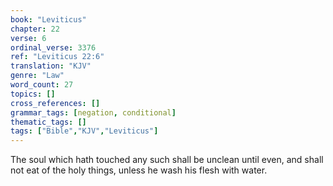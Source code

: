 ```yaml
---
book: "Leviticus"
chapter: 22
verse: 6
ordinal_verse: 3376
ref: "Leviticus 22:6"
translation: "KJV"
genre: "Law"
word_count: 27
topics: []
cross_references: []
grammar_tags: [negation, conditional]
thematic_tags: []
tags: ["Bible","KJV","Leviticus"]
---
```

The soul which hath touched any such shall be unclean until even, and shall not eat of the holy things, unless he wash his flesh with water.
